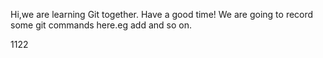 Hi,we are learning Git together.
Have a good time!
We are going to record some git commands here.eg add and so on.

1122
